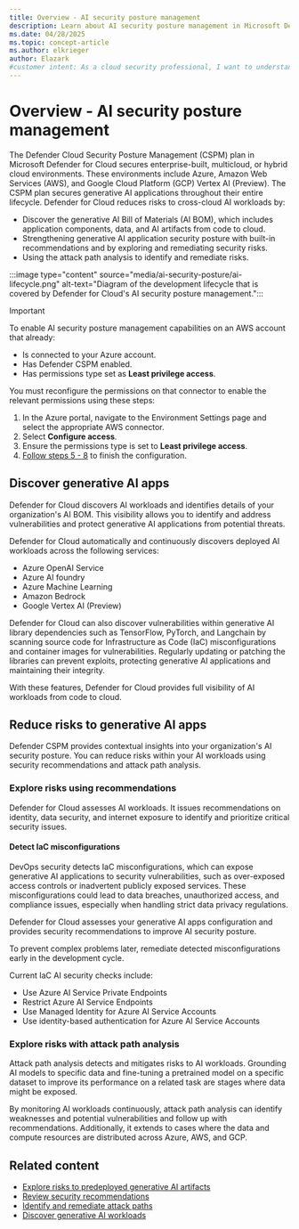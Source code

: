```yaml
---
title: Overview - AI security posture management
description: Learn about AI security posture management in Microsoft Defender for Cloud and how it protects resources from AI threats.
ms.date: 04/28/2025
ms.topic: concept-article
ms.author: elkrieger
author: Elazark
#customer intent: As a cloud security professional, I want to understand how to secure my generative AI resources using Defender for Cloud's AI security posture management capabilities.
---
```


# Overview - AI security posture management

The Defender Cloud Security Posture Management (CSPM) plan in Microsoft Defender for Cloud secures enterprise-built, multicloud, or hybrid cloud environments. These environments include Azure, Amazon Web Services (AWS), and Google Cloud Platform (GCP) Vertex AI (Preview). The CSPM plan secures generative AI applications throughout their entire lifecycle.
 Defender for Cloud reduces risks to cross-cloud AI workloads by:

- Discover the generative AI Bill of Materials (AI BOM), which includes application components, data, and AI artifacts from code to cloud.
- Strengthening generative AI application security posture with built-in recommendations and by exploring and remediating security risks.
- Using the attack path analysis to identify and remediate risks.

:::image type="content" source="media/ai-security-posture/ai-lifecycle.png" alt-text="Diagram of the development lifecycle that is covered by Defender for Cloud's AI security posture management.":::

> [!IMPORTANT]
> To enable AI security posture management capabilities on an AWS account that already:
>
> - Is connected to your Azure account.
> - Has Defender CSPM enabled.
> - Has permissions type set as **Least privilege access**.
>
> You must reconfigure the permissions on that connector to enable the relevant permissions using these steps:
>
> 1. In the Azure portal, navigate to the Environment Settings page and select the appropriate AWS connector.
> 1. Select **Configure access**.
> 1. Ensure the permissions type is set to **Least privilege access**.
> 1. [Follow steps 5 - 8](quickstart-onboard-aws.md#select-defender-plans) to finish the configuration.

## Discover generative AI apps

Defender for Cloud discovers AI workloads and identifies details of your organization's AI BOM. This visibility allows you to identify and address vulnerabilities and protect generative AI applications from potential threats.

Defender for Cloud automatically and continuously discovers deployed AI workloads across the following services:

- Azure OpenAI Service
- Azure AI foundry
- Azure Machine Learning
- Amazon Bedrock
- Google Vertex AI (Preview)

Defender for Cloud can also discover vulnerabilities within generative AI library dependencies such as TensorFlow, PyTorch, and Langchain by scanning source code for Infrastructure as Code (IaC) misconfigurations and container images for vulnerabilities. Regularly updating or patching the libraries can prevent exploits, protecting generative AI applications and maintaining their integrity.

With these features, Defender for Cloud provides full visibility of AI workloads from code to cloud.

## Reduce risks to generative AI apps

Defender CSPM provides contextual insights into your organization's AI security posture. You can reduce risks within your AI workloads using security recommendations and attack path analysis.

### Explore risks using recommendations

Defender for Cloud assesses AI workloads. It issues recommendations on identity, data security, and internet exposure to identify and prioritize critical security issues.

#### Detect IaC misconfigurations

DevOps security detects IaC misconfigurations, which can expose generative AI applications to security vulnerabilities, such as over-exposed access controls or inadvertent publicly exposed services. These misconfigurations could lead to data breaches, unauthorized access, and compliance issues, especially when handling strict data privacy regulations.

Defender for Cloud assesses your generative AI apps configuration and provides security recommendations to improve AI security posture.

To prevent complex problems later, remediate detected misconfigurations early in the development cycle.

Current IaC AI security checks include:

- Use Azure AI Service Private Endpoints
- Restrict Azure AI Service Endpoints
- Use Managed Identity for Azure AI Service Accounts
- Use identity-based authentication for Azure AI Service Accounts

### Explore risks with attack path analysis

Attack path analysis detects and mitigates risks to AI workloads. Grounding AI models to specific data and fine-tuning a pretrained model on a specific dataset to improve its performance on a related task are stages where data might be exposed.

By monitoring AI workloads continuously, attack path analysis can identify weaknesses and potential vulnerabilities and follow up with recommendations. Additionally, it extends to cases where the data and compute resources are distributed across Azure, AWS, and GCP.

## Related content

- [Explore risks to predeployed generative AI artifacts](explore-ai-risk.md)
- [Review security recommendations](review-security-recommendations.md)
- [Identify and remediate attack paths](how-to-manage-attack-path.md)
- [Discover generative AI workloads](identify-ai-workload-model.md)
